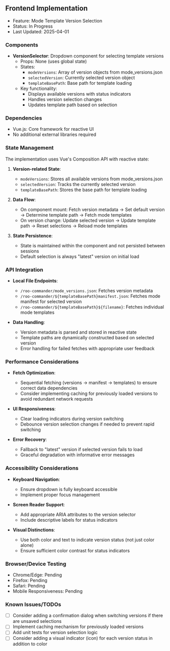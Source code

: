 ## Frontend Implementation
- Feature: Mode Template Version Selection
- Status: In Progress
- Last Updated: 2025-04-01

### Components
- **VersionSelector**: Dropdown component for selecting template versions
  - Props: None (uses global state)
  - States: 
    - `modeVersions`: Array of version objects from mode_versions.json
    - `selectedVersion`: Currently selected version object
    - `templateBasePath`: Base path for template loading
  - Key functionality: 
    - Displays available versions with status indicators
    - Handles version selection changes
    - Updates template path based on selection

### Dependencies
- Vue.js: Core framework for reactive UI
- No additional external libraries required

### State Management
The implementation uses Vue's Composition API with reactive state:

1. **Version-related State**:
   - `modeVersions`: Stores all available versions from mode_versions.json
   - `selectedVersion`: Tracks the currently selected version
   - `templateBasePath`: Stores the base path for template loading

2. **Data Flow**:
   - On component mount: Fetch version metadata → Set default version → Determine template path → Fetch mode templates
   - On version change: Update selected version → Update template path → Reset selections → Reload mode templates

3. **State Persistence**:
   - State is maintained within the component and not persisted between sessions
   - Default selection is always "latest" version on initial load

### API Integration
- **Local File Endpoints**:
  - `/roo-commander/mode_versions.json`: Fetches version metadata
  - `/roo-commander/${templateBasePath}manifest.json`: Fetches mode manifest for selected version
  - `/roo-commander/${templateBasePath}${filename}`: Fetches individual mode templates

- **Data Handling**:
  - Version metadata is parsed and stored in reactive state
  - Template paths are dynamically constructed based on selected version
  - Error handling for failed fetches with appropriate user feedback

### Performance Considerations
- **Fetch Optimization**: 
  - Sequential fetching (versions → manifest → templates) to ensure correct data dependencies
  - Consider implementing caching for previously loaded versions to avoid redundant network requests

- **UI Responsiveness**:
  - Clear loading indicators during version switching
  - Debounce version selection changes if needed to prevent rapid switching

- **Error Recovery**:
  - Fallback to "latest" version if selected version fails to load
  - Graceful degradation with informative error messages

### Accessibility Considerations
- **Keyboard Navigation**:
  - Ensure dropdown is fully keyboard accessible
  - Implement proper focus management

- **Screen Reader Support**:
  - Add appropriate ARIA attributes to the version selector
  - Include descriptive labels for status indicators

- **Visual Distinctions**:
  - Use both color and text to indicate version status (not just color alone)
  - Ensure sufficient color contrast for status indicators

### Browser/Device Testing
- Chrome/Edge: Pending
- Firefox: Pending
- Safari: Pending
- Mobile Responsiveness: Pending

### Known Issues/TODOs
- [ ] Consider adding a confirmation dialog when switching versions if there are unsaved selections
- [ ] Implement caching mechanism for previously loaded versions
- [ ] Add unit tests for version selection logic
- [ ] Consider adding a visual indicator (icon) for each version status in addition to color